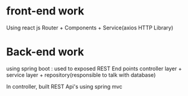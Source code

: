 # front-end work
Using react js
Router + Components + Service(axios HTTP Library)

# Back-end work

using spring boot : used to exposed REST End points
controller layer + service layer + repository(responsible to talk with database)

In controller, built REST Api's using spring mvc













